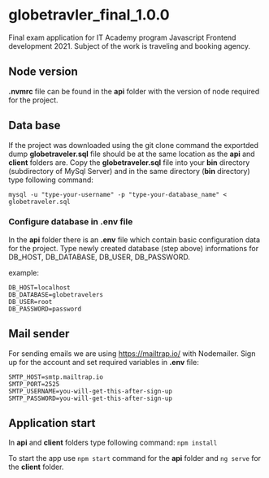 # globetravler_final_1.0.0
Final exam application for IT Academy program Javascript Frontend development 2021. Subject of the work is traveling and booking agency.

## Node version

**.nvmrc** file can be found in the **api** folder with the version of node required for the project.

## Data base

If the project was downloaded using the git clone command the exportded dump **globetraveler.sql** file should be at the same location as the **api** and **client** folders are.
Copy the __globetraveler.sql__ file into your __bin__ directory (subdirectory of MySql Server) and in the same directory (__bin__  directory) type following command:

```mysql
mysql -u "type-your-username" -p "type-your-database_name" < globetraveler.sql
```


### Configure database in .env file

In the **api** folder there is an **.env** file which contain basic configuration data for the project. Type
newly created database (step above) informations for DB_HOST, DB_DATABASE, DB_USER, DB_PASSWORD.

example:

```.env
DB_HOST=localhost
DB_DATABASE=globetravelers
DB_USER=root
DB_PASSWORD=password
```

## Mail sender

For sending emails we are using https://mailtrap.io/ with Nodemailer. Sign up for the account and set required variables in **.env** file:

```.env
SMTP_HOST=smtp.mailtrap.io
SMTP_PORT=2525
SMTP_USERNAME=you-will-get-this-after-sign-up
SMTP_PASSWORD=you-will-get-this-after-sign-up
```

## Application start

In **api** and **client** folders type following command: `npm install`

To start the app use `npm start` command for the **api** folder and `ng serve` for the **client** folder.
